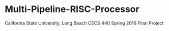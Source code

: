 # Multi-Pipeline-RISC-Processor
Cailfornia State University, Long Beach CECS 440 Spring 2016 Final Project

